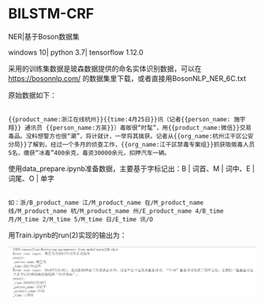 # BILSTM-CRF
NER|基于Boson数据集

      
windows 10| python 3.7| tensorflow 1.12.0

采用的训练集数据是玻森数据提供的命名实体识别数据，可以在 https://bosonnlp.com/ 的数据集里下载，或者直接用BosonNLP_NER_6C.txt

原始数据如下：
``` 

{{product_name:浙江在线杭州}}{{time:4月25日}}讯（记者{{person_name: 施宇翔}} 通讯员 {{person_name:方英}}）毒贩很“时髦”，用{{product_name:微信}}交易毒品。没料想警方也很“潮”，将计就计，一举将其擒获。记者从{{org_name:杭州江干区公安分局}}了解到，经过一个多月的侦查工作，{{org_name:江干区禁毒专案组}}抓获吸贩毒人员5名，缴获“冰毒”400余克，毒资30000余元，扣押汽车一辆。

``` 

使用data_prepare.ipynb准备数据，主要基于字标记出：B | 词首、M | 词中、E | 词尾、O | 单字

```  

如：浙/B_product_name 江/M_product_name 在/M_product_name 线/M_product_name 杭/M_product_name 州/E_product_name 4/B_time 月/M_time 2/M_time 5/M_time 日/E_time 讯/O

```  
用Train.ipynb的run(2)实现的输出为：

![image](https://github.com/TomatoTang/BILSTM-CRF/blob/master/image/image1.png)




      


